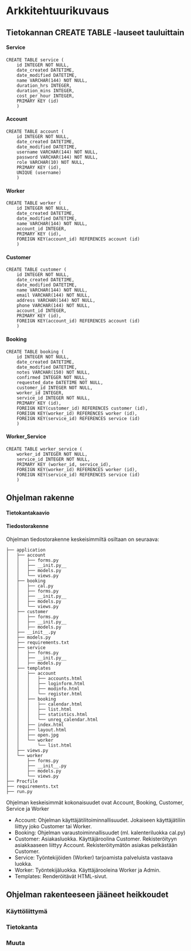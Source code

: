 # Arkkitehtuurikuvaus

## Tietokannan CREATE TABLE -lauseet tauluittain

#### Service
```
CREATE TABLE service (
	id INTEGER NOT NULL, 
	date_created DATETIME, 
	date_modified DATETIME, 
	name VARCHAR(144) NOT NULL, 
	duration_hrs INTEGER, 
	duration_mins INTEGER, 
	cost_per_hour INTEGER, 
	PRIMARY KEY (id)
	)
```
#### Account
```
CREATE TABLE account (
	id INTEGER NOT NULL, 
	date_created DATETIME, 
	date_modified DATETIME, 
	username VARCHAR(144) NOT NULL, 
	password VARCHAR(144) NOT NULL, 
	role VARCHAR(10) NOT NULL, 
	PRIMARY KEY (id), 
	UNIQUE (username)
	)
```
#### Worker
```
CREATE TABLE worker (
	id INTEGER NOT NULL, 
	date_created DATETIME, 
	date_modified DATETIME, 
	name VARCHAR(144) NOT NULL, 
	account_id INTEGER, 
	PRIMARY KEY (id), 
	FOREIGN KEY(account_id) REFERENCES account (id)
	)
```
#### Customer
```
CREATE TABLE customer (
	id INTEGER NOT NULL, 
	date_created DATETIME, 
	date_modified DATETIME, 
	name VARCHAR(144) NOT NULL, 
	email VARCHAR(144) NOT NULL, 
	address VARCHAR(144) NOT NULL, 
	phone VARCHAR(144) NOT NULL, 
	account_id INTEGER, 
	PRIMARY KEY (id), 
	FOREIGN KEY(account_id) REFERENCES account (id)
	)
```
#### Booking
```
CREATE TABLE booking (
	id INTEGER NOT NULL, 
	date_created DATETIME, 
	date_modified DATETIME, 
	notes VARCHAR(150) NOT NULL, 
	confirmed INTEGER NOT NULL, 
	requested_date DATETIME NOT NULL, 
	customer_id INTEGER NOT NULL, 
	worker_id INTEGER, 
	service_id INTEGER NOT NULL, 
	PRIMARY KEY (id), 
	FOREIGN KEY(customer_id) REFERENCES customer (id), 
	FOREIGN KEY(worker_id) REFERENCES worker (id), 
	FOREIGN KEY(service_id) REFERENCES service (id)
	)
```
#### Worker_Service
```
CREATE TABLE worker_service (
	worker_id INTEGER NOT NULL, 
	service_id INTEGER NOT NULL, 
	PRIMARY KEY (worker_id, service_id), 
	FOREIGN KEY(worker_id) REFERENCES worker (id), 
	FOREIGN KEY(service_id) REFERENCES service (id)
	)
```
## Ohjelman rakenne

#### Tietokantakaavio

#### Tiedostorakenne

Ohjelman tiedostorakenne keskeisimmiltä osiltaan on seuraava:
```
├── application
│   ├── account
│   │   ├── forms.py
│   │   ├── __init.py__
│   │   ├── models.py
│   │   └── views.py
│   ├── booking
│   │   ├── cal.py
│   │   ├── forms.py
│   │   ├── __init.py__
│   │   ├── models.py
│   │   └── views.py
│   ├── customer
│   │   ├── forms.py
│   │   ├── __init.py__
│   │   ├── models.py
│   ├── __init__.py
│   ├── models.py
│   ├── requirements.txt
│   ├── service
│   │   ├── forms.py
│   │   ├── __init.py__
│   │   ├── models.py
│   ├── templates
│   │   ├── account
│   │   │   ├── accounts.html
│   │   │   ├── loginform.html
│   │   │   ├── modinfo.html
│   │   │   └── register.html
│   │   ├── booking
│   │   │   ├── calendar.html
│   │   │   ├── list.html
│   │   │   ├── statistics.html
│   │   │   └── unreg_calendar.html
│   │   ├── index.html
│   │   ├── layout.html
│   │   ├── open.jpg
│   │   └── worker
│   │       └── list.html
│   ├── views.py
│   └── worker
│       ├── forms.py
│       ├── __init__.py
│       ├── models.py
│       └── views.py
├── Procfile
├── requirements.txt
├── run.py
```

Ohjelman keskeisimmät kokonaisuudet ovat Account, Booking, Customer, Service ja Worker
* Account: Ohjelman käyttäjätilitoiminnallisuudet. Jokaiseen käyttäjätiliin liittyy joko Customer tai Worker.
* Booking: Ohjelman varaustoiminnallisuudet (ml. kalenteriluokka cal.py)
* Customer: Asiakasluokka. Käyttäjäroolina Customer. Rekisteröityyn asiakkaaseen liittyy Account. Rekisteröitymätön asiakas pelkästään Customer.
* Service: Työntekijöiden (Worker) tarjoamista palveluista vastaava luokka.
* Worker: Työntekijäluokka. Käyttäjärooleina Worker ja Admin.
* Templates: Renderöitävät HTML-sivut.

## Ohjelman rakenteeseen jääneet heikkoudet

### Käyttöliittymä

### Tietokanta

### Muuta

